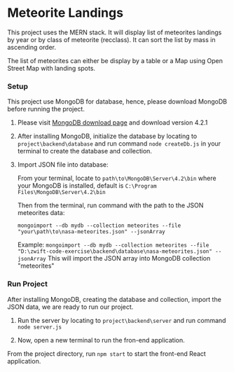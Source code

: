 # Meteorite Landings

This project uses the MERN stack. It will display list of meteorites landings by year or by class of meteorite (recclass). It can sort the list by mass in ascending order. 

The list of meteorites can either be display by a table or a Map using Open Street Map with landing spots.

### Setup

This project use MongoDB for database, hence, please download MongoDB before running the project.

1. Please visit [MongoDB download page](https://www.mongodb.com/download-center/community) and download version 4.2.1

2. After installing MongoDB, initialize the database by locating to ```project\backend\database``` and run command ```node createDb.js``` in your terminal to create the database and collection.

3. Import JSON file into database:

      From your terminal, locate to ```path\to\MongoDB\Server\4.2\bin``` where your MongoDB is installed, default is ```C:\Program Files\MongoDB\Server\4.2\bin```

      Then from the terminal, run command with the path to the JSON meteorites data: 
      ```
      mongoimport --db mydb --collection meteorites --file "your\path\to\nasa-meteorites.json" --jsonArray
      ```
      Example: ```mongoimport --db mydb --collection meteorites --file "D:\zwift-code-exercise\backend\database\nasa-meteorites.json" --jsonArray```
      This will import the JSON array into MongoDB collection "meteorites"

### Run Project

After installing MongoDB, creating the database and collection, import the JSON data, we are ready to run our project.

1. Run the server by locating to ``` project\backend\server ``` and run command ```node server.js```

2. Now, open a new terminal to run the fron-end application. 

  From the project directory, run ```npm start``` to start the front-end React application.
